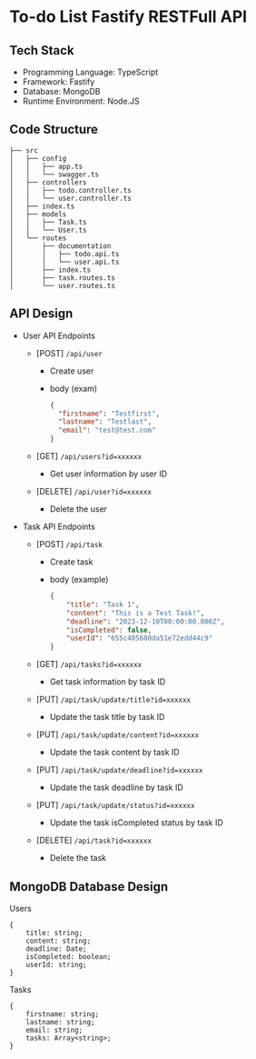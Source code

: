 # To-do List Fastify RESTFull API

## Tech Stack

- Programming Language: TypeScript
- Framework: Fastify
- Database: MongoDB
- Runtime Environment: Node.JS

## Code Structure

```
├── src
│   ├── config
│   │   ├── app.ts
│   │   └── swagger.ts
│   ├── controllers
│   │   ├── todo.controller.ts
│   │   └── user.controller.ts
│   ├── index.ts
│   ├── models
│   │   ├── Task.ts
│   │   └── User.ts
│   └── routes
│       ├── documentation
│       │   ├── todo.api.ts
│       │   └── user.api.ts
│       ├── index.ts
│       ├── task.routes.ts
│       └── user.routes.ts
```

## API Design

- User API Endpoints

  - [POST] `/api/user`

    - Create user
    - body (exam)

      ```json
      {
        "firstname": "Testfirst",
        "lastname": "Testlast",
        "email": "test@test.com"
      }
      ```
  - [GET] `/api/users?id=xxxxxx`

    - Get user information by user ID
  - [DELETE] `/api/user?id=xxxxxx`

    - Delete the user
- Task API Endpoints

  - [POST] `/api/task`

    - Create task
    - body (example)

      ```json
      {
          "title": "Task 1",
          "content": "This is a Test Task!",
          "deadline": "2023-12-10T00:00:00.000Z",
          "isCompleted": false,
          "userId": "655c405680da51e72edd44c9"
      }
      ```
  - [GET] `/api/tasks?id=xxxxxx`

    - Get task information by task ID
  - [PUT] `/api/task/update/title?id=xxxxxx`

    - Update the task title by task ID
  - [PUT] `/api/task/update/content?id=xxxxxx`

    - Update the task content by task ID
  - [PUT] `/api/task/update/deadline?id=xxxxxx`

    - Update the task deadline by task ID
  - [PUT] `/api/task/update/status?id=xxxxxx`

    - Update the task isCompleted status by task ID
  - [DELETE] `/api/task?id=xxxxxx`

    - Delete the task

## MongoDB Database Design

Users

```
{
	title: string;
	content: string;
	deadline: Date;
	isCompleted: boolean;
	userId: string;
}
```

Tasks

```
{
	firstname: string;
	lastname: string;
	email: string;
	tasks: Array<string>;
}
```
